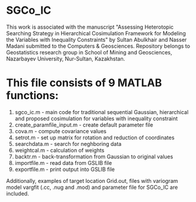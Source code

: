 # SGCo_IC
This work is associated with the manuscript "Assessing Heterotopic Searching Strategy in Hierarchical Cosimulation Framework for Modeling the Variables with Inequality Constraints" by Sultan Abulkhair and Nasser Madani submitted to the Computers & Geosciences. Repository belongs to Geostatistics research group in School of Mining and Geosciences, Nazarbayev University, Nur-Sultan, Kazakhstan.
# This file consists of 9 MATLAB functions:
1. sgco_ic.m - main code for traditional sequential Gaussian, hierarchical and proposed cosimulation for variables 
with inequality constraint
2. create_paramfile_input.m - create default parameter file
3. cova.m - compute covariance values
4. setrot.m - set up matrix for rotation and reduction of coordinates
5. searchdata.m - search for neghboring data
6. weightcal.m - calculation of weights
7. backtr.m - back-transformation from Gaussian to original values
7. importfile.m - read data from GSLIB file
8. exportfile.m - print output into GSLIB file

Additionally, examples of target location Grid.out, files with variogram model vargfit (.cc, .nug and .mod) and parameter file for SGCo_IC are included.
